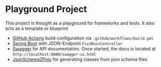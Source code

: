 # Playground Project

This project is thought as a playground for frameworks and tools. It also acts as a template or blueprint

- [GitHub Actions](https://docs.github.com/en/actions) build configuration via `.github/workflows/build.yml`
- [Spring Boot](https://projects.spring.io/spring-boot/) with JSON-Endpoint `FizzBuzzController`
- [Swagger](https://swagger.io/) for API documentation. Once started, the docu is located at `http://localhost:8080/swagger-ui.html` 
- [JsonSchema2Pojo](https://jsonschema2pojo.org/) for generating classes from json schema files